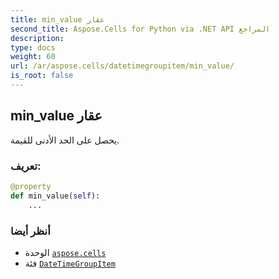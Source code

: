 ```yaml
---
title: min_value عقار
second_title: Aspose.Cells for Python via .NET API المراجع
description:
type: docs
weight: 60
url: /ar/aspose.cells/datetimegroupitem/min_value/
is_root: false
---
```

##  min_value عقار

يحصل على الحد الأدنى للقيمة.
###  تعريف:
```python
@property
def min_value(self):
    ...
```

###  أنظر أيضا
* الوحدة [`aspose.cells`](../../)
* فئة [`DateTimeGroupItem`](/cells/python-net/ar/aspose.cells/datetimegroupitem)
